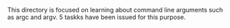 This directory is focused on learning about command line arguments such as argc and argv.
5 taskks have been issued for this purpose.
